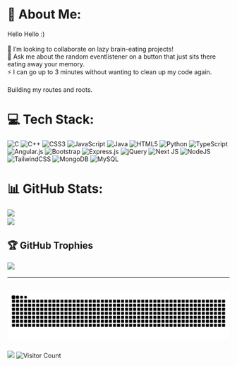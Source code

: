 # 💫 About Me:
Hello Hello :)<br><br>👯 I’m looking to collaborate on lazy brain-eating projects!<br>💬 Ask me about the random eventlistener on a button that just sits there eating away your memory.<br>⚡ I can go up to 3 minutes without wanting to clean up my code again.<br><br>Building my routes and roots.



# 💻 Tech Stack:
![C](https://img.shields.io/badge/c-%2300599C.svg?style=flat&logo=c&logoColor=white) ![C++](https://img.shields.io/badge/c++-%2300599C.svg?style=flat&logo=c%2B%2B&logoColor=white) ![CSS3](https://img.shields.io/badge/css3-%231572B6.svg?style=flat&logo=css3&logoColor=white) ![JavaScript](https://img.shields.io/badge/javascript-%23323330.svg?style=flat&logo=javascript&logoColor=%23F7DF1E) ![Java](https://img.shields.io/badge/java-%23ED8B00.svg?style=flat&logo=openjdk&logoColor=white) ![HTML5](https://img.shields.io/badge/html5-%23E34F26.svg?style=flat&logo=html5&logoColor=white) ![Python](https://img.shields.io/badge/python-3670A0?style=flat&logo=python&logoColor=ffdd54) ![TypeScript](https://img.shields.io/badge/typescript-%23007ACC.svg?style=flat&logo=typescript&logoColor=white) ![Angular.js](https://img.shields.io/badge/angular.js-%23E23237.svg?style=flat&logo=angularjs&logoColor=white) ![Bootstrap](https://img.shields.io/badge/bootstrap-%238511FA.svg?style=flat&logo=bootstrap&logoColor=white) ![Express.js](https://img.shields.io/badge/express.js-%23404d59.svg?style=flat&logo=express&logoColor=%2361DAFB) ![jQuery](https://img.shields.io/badge/jquery-%230769AD.svg?style=flat&logo=jquery&logoColor=white) ![Next JS](https://img.shields.io/badge/Next-black?style=flat&logo=next.js&logoColor=white) ![NodeJS](https://img.shields.io/badge/node.js-6DA55F?style=flat&logo=node.js&logoColor=white) ![TailwindCSS](https://img.shields.io/badge/tailwindcss-%2338B2AC.svg?style=flat&logo=tailwind-css&logoColor=white) ![MongoDB](https://img.shields.io/badge/MongoDB-%234ea94b.svg?style=flat&logo=mongodb&logoColor=white) ![MySQL](https://img.shields.io/badge/mysql-4479A1.svg?style=flat&logo=mysql&logoColor=white)
# 📊 GitHub Stats:

![](https://github-readme-streak-stats.herokuapp.com/?user=friedavocadoes&theme=tokyonight&hide_border=true)<br/>
![](https://github-readme-stats.vercel.app/api/top-langs/?username=friedavocadoes&theme=tokyonight&hide_border=true&include_all_commits=true&count_private=false&layout=compact)

## 🏆 GitHub Trophies
![](https://github-profile-trophy.vercel.app/?username=friedavocadoes&theme=radical&no-frame=true&no-bg=true&margin-w=4)

---
<!-- Proudly created with GPRM ( https://gprm.itsvg.in ) -->

<br clear="both">

<img src="https://raw.githubusercontent.com/friedavocadoes/friedavocadoes/output/snake.svg" alt="Snake animation" />

###

[![](https://visitcount.itsvg.in/api?id=friedavocadoes&icon=2&color=3)](https://visitcount.itsvg.in)
![Visitor Count](https://profile-counter.glitch.me/friedavocadoes/count.svg)

